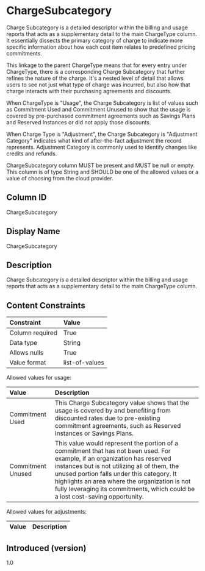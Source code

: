 # ChargeSubcategory

Charge Subcategory is a detailed descriptor within the billing and usage reports that acts as a supplementary detail to the main ChargeType column. It essentially dissects the primary category of charge to indicate more specific information about how each cost item relates to predefined pricing commitments.

This linkage to the parent ChargeType means that for every entry under ChargeType, there is a corresponding Charge Subcategory that further refines the nature of the charge. It's a nested level of detail that allows users to see not just what type of charge was incurred, but also how that charge interacts with their purchasing agreements and discounts.

When ChargeType is "Usage", the Charge Subcategory is list of values such as Commitment Used and Commitment Unused to show that the usage is covered by pre-purchased commitment agreements such as Savings Plans and Reserved Instances or did not apply those discounts.

When Charge Type is "Adjustment", the Charge Subcategory is "Adjustment Category" indicates what kind of after-the-fact adjustment the record represents. Adjustment Category is commonly used to identify changes like credits and refunds.

ChargeSubcategory column MUST be present and MUST be null or empty. This column is of type String and SHOULD be one of the allowed values or a value of choosing from the cloud provider.

## Column ID

ChargeSubcategory

## Display Name

ChargeSubcategory

## Description

Charge Subcategory is a detailed descriptor within the billing and usage reports that acts as a supplementary detail to the main ChargeType column.

## Content Constraints

| Constraint      | Value                                    |
| :-------------- | :--------------------------------------- |
| Column required | True                                     |
| Data type       | String                                   |
| Allows nulls    | True                                     |
| Value format    | list-of-values                           |

Allowed values for usage:

| Value      | Description                                                                                                                                                                   |
|:----------------|:-----------------------------------------------------------------------------------------------------------------------------------------------------------------------------------------------|
| Commitment Used  | This Charge Subcategory value shows that the usage is covered by and benefiting from discounted rates due to pre-existing commitment agreements, such as Reserved Instances or Savings Plans.
| Commitment Unused | This value would represent the portion of a commitment that has not been used. For example, if an organization has reserved instances but is not utilizing all of them, the unused portion falls under this category. It highlights an area where the organization is not fully leveraging its commitments, which could be a lost cost-saving opportunity.

Allowed values for adjustments:

| Value      | Description                                                                                                                                                                   |
|:----------------|:-----------------------------------------------------------------------------------------------------------------------------------------------------------------------------------------------|

## Introduced (version)

1.0
